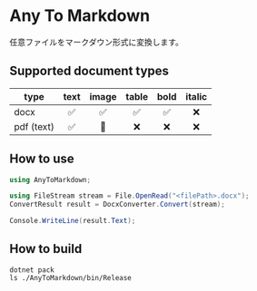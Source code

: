 # Any To Markdown

任意ファイルをマークダウン形式に変換します。


## Supported document types

| type | text | image | table | bold | italic |
| --- | :-: | :-: | :-: | :-: | :-: |
| docx | ✅ | ✅ | ✅ | ✅ | ❌ |
| pdf (text) | ✅ | 🚧 | ❌ | ❌ | ❌ |


## How to use
```cs
using AnyToMarkdown;

using FileStream stream = File.OpenRead("<filePath>.docx");
ConvertResult result = DocxConverter.Convert(stream);

Console.WriteLine(result.Text);
```

## How to build
```shell
dotnet pack
ls ./AnyToMarkdown/bin/Release
```